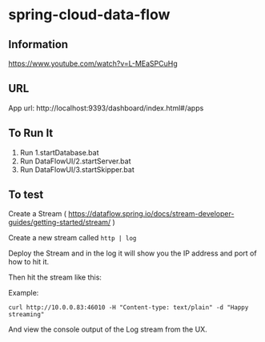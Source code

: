 # spring-cloud-data-flow


## Information

https://www.youtube.com/watch?v=L-MEaSPCuHg

## URL

App url: http://localhost:9393/dashboard/index.html#/apps

## To Run It

1. Run 1.startDatabase.bat
2. Run DataFlowUI/2.startServer.bat
3. Run DataFlowUI/3.startSkipper.bat


## To test

Create a Stream ( https://dataflow.spring.io/docs/stream-developer-guides/getting-started/stream/ )

Create a new stream called `http | log`

Deploy the Stream and in the log it will show you the IP address and port of how to hit it.

Then hit the stream like this:

Example: 

    curl http://10.0.0.83:46010 -H "Content-type: text/plain" -d "Happy streaming"

And view the console output of the Log stream from the UX.
